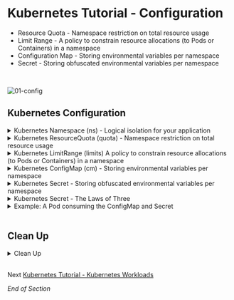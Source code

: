 # Kubernetes Tutorial - Configuration

- Resource Quota - Namespace restriction on total resource usage
- Limit Range - A policy to constrain resource allocations (to Pods or Containers) in a namespace
- Configuration Map - Storing environmental variables per namespace
- Secret  - Storing obfuscated environmental variables per namespace
<br />

![01-config](https://user-images.githubusercontent.com/18049790/135598375-34b557bc-96fd-499b-bc02-c2bb0c743199.jpg)
<br />

## Kubernetes Configuration

<details class="faq box"><summary>Kubernetes Namespace (ns) - Logical isolation for your application</summary>
<p>

```bash
kubectl create namespace ns-bootcamp-configuration
kubectl config set-context --current --namespace=ns-bootcamp-configuration
```

</p>
</details>

<details class="faq box"><summary>Kubernetes ResourceQuota (quota) - Namespace restriction on total resource usage</summary>
<p>

> Problem Statement:  I want to prevent resource contention and "land grabs" by controlling how much CPU or memory an application can consume.
>
> tl;dr – CPU and Memory constraints for the namespace

![03-quota](https://user-images.githubusercontent.com/18049790/140637139-550aec0f-1e2e-4988-9d31-b0b62efaf77b.jpg)

kubernetes.io bookmark: [Create a ResourceQuota](https://kubernetes.io/docs/tasks/administer-cluster/manage-resources/quota-memory-cpu-namespace/#create-a-resourcequota)

```yaml
cat << EOF | kubectl apply -f -
apiVersion: v1
kind: ResourceQuota
metadata:
  name: my-quota  
spec:
  hard:
    cpu: 500Mi
    memory: 2G
EOF
```

Observation:
* Start Octant
* Go to  `Cluster Overview` on left side
* Go to `Namespaces`
* Scroll down to `Resource Quotas`

</p>
</details>

<details class="faq box"><summary>Kubernetes LimitRange (limits) A policy to constrain resource allocations (to Pods or Containers) in a namespace</summary>
<p>

![03-quota](https://user-images.githubusercontent.com/18049790/140637139-550aec0f-1e2e-4988-9d31-b0b62efaf77b.jpg)

> Problem Statement: I want to set default CPU and Memory allocations for my microservices if missing
>
> tl;dr – Forgot to define CPU and Memory in your Pod spec, no worries let me set some defaults for you

```yaml
cat << EOF | kubectl apply -f -
apiVersion: v1
kind: LimitRange
metadata:
  name: my-limit-range  
spec:
  limits:
  - default:
      cpu: 250m
      memory: 256Mi
    defaultRequest:
      cpu: 100m
      memory: 128Mi
    type: Container 
EOF
```

Observation:
* Start Octant
* Go to  `Cluster Overview` on left side
* Go to `Namespaces`
* Scroll down to `Resource Limits`

</p>
</details>

<details class="faq box"><summary>Kubernetes ConfigMap (cm) - Storing environmental variables per namespace</summary>
<p>

> Problem Statement: I want to store configuration (environmental variables) in the environment
>
> tl;dr – All configuration data should be stored separately from the code

![03-cm](https://user-images.githubusercontent.com/18049790/140637134-aa560ccb-cba8-47be-9f3a-3e8cc19d719a.jpg)

kubernetes.io bookmark: [Define a container environment variable with data from a single ConfigMap](https://kubernetes.io/docs/tasks/configure-pod-container/configure-pod-configmap/#define-a-container-environment-variable-with-data-from-a-single-configmap)

```yaml
cat << EOF | kubectl apply -f -
apiVersion: v1
kind: ConfigMap
metadata:
  name: my-configmap  
data:
  error-log-level: notice
EOF
```

</p>
</details>

<details class="faq box"><summary>Kubernetes Secret  - Storing obfuscated environmental variables per namespace</summary>
<p>

> Problem Statement: I want a way to obfuscate my environmental variables
> 
> tl;dr – base64 encoded environment variables in memory

![03-secret](https://user-images.githubusercontent.com/18049790/140637140-709ae658-74e4-4a76-aa5f-b2751cb1e4c7.jpg)

kubernetes.io bookmark: [Using Secrets as environment variables](https://kubernetes.io/docs/concepts/configuration/secret/#using-secrets-as-environment-variables)

```yaml
cat << EOF | kubectl apply -f -
apiVersion: v1
kind: Secret
metadata:
  name: my-secret  
data:
  password: MTIzNDU2
  user: Ym9i
kind: Secret
metadata:
  name: my-secret
EOF
```

</p>
</details>

<details class="faq box"><summary>Kubernetes Secret  - The Laws of Three</summary>
<p>

> tl;dr – Kubernetes always respects the Law of Three

<details class="faq box"><summary>Kubernetes Secret  - Types of Secret</summary>
<p>

There are three types of secret: (TYPES)
* [generic](https://kubernetes.io/docs/concepts/configuration/secret/#opaque-secrets) #👈👈👈 Part of CKAD exam
  * Create a secret from a local file, directory, or literal value
* [tls](https://kubernetes.io/docs/concepts/configuration/secret/#tls-secrets) 
  * Create a TLS secret
* [docker-registry](https://kubernetes.io/docs/concepts/configuration/secret/#docker-config-secrets)
  * Create a secret for use with a Docker registry

</p>
</details>


<details class="faq box"><summary>Kubernetes Secret  - Create a Secret</summary>
<p>

There are three ways to create a secret: (CREATION)
* [create Secret using kubectl command](https://kubernetes.io/docs/tasks/configmap-secret/managing-secret-using-kubectl/) #👈👈👈 Part of CKAD exam
* [create Secret from config file](https://kubernetes.io/docs/tasks/configmap-secret/managing-secret-using-config-file/)
* [create Secret using kustomize](https://kubernetes.io/docs/tasks/configmap-secret/managing-secret-using-kustomize/)

</p>
</details>


<details class="faq box"><summary>Kubernetes Secret  - Consume a Secret</summary>
<p>

There are three ways to use a secret: (CONSUMPTION)
* As files in a volume mounted on one or more of its containers
* As container environment variable #👈👈👈 Part of CKAD exam
* By the `kubelet` when pulling images for the Pod

</p>
</details>

</p>
</details>

<details class="faq box"><summary>Example: A Pod consuming the ConfigMap and Secret</summary>
<p>

![03-pod-cm-sec](https://user-images.githubusercontent.com/18049790/140637137-09125908-0320-49c2-aafd-c91b956bddbf.jpg)

```yaml
cat << EOF | kubectl apply -f -
apiVersion: v1
kind: Pod
metadata:
  name: my-pod  
spec:
  containers:
  - name: my-container
    image: nginx:1.20.0
    ports:
    - containerPort: 80
    env: #👈👈👈 Environment Variable section
      - name: error-log-level
        valueFrom:
          configMapKeyRef:
            name: my-configmap  #👈👈👈 Configuration Map
            key: error-log-level
      - name: SECRET-ENV-USER
        valueFrom:
          secretKeyRef:
            name: my-secret  #👈👈👈 Secret
            key: user
      - name: SECRET-ENV-PASSWORD
        valueFrom:
          secretKeyRef:
            name: my-secret  #👈👈👈 Secret
            key: password
EOF
```

Observation
* Start Octant
* Go to  `Workloads`...`Pods`
* Select `my-pod`...`Terminal`...type `env`

```bash
# kubectl exec --stdin --tty my-pod -- /bin/bash

root@my-pod:/# env
error-log-level=notice #👈👈👈
SECRET-ENV-USER=bob #👈👈👈
SECRET-ENV-PASSWORD=123456 #👈👈👈
KUBERNETES_SERVICE_PORT_HTTPS=443
KUBERNETES_SERVICE_PORT=443
HOSTNAME=my-pod
PWD=/
PKG_RELEASE=1~buster
HOME=/root
KUBERNETES_PORT_443_TCP=tcp://10.245.0.1:443
NJS_VERSION=0.5.3
TERM=xterm
SHLVL=1
KUBERNETES_PORT_443_TCP_PROTO=tcp
KUBERNETES_PORT_443_TCP_ADDR=10.245.0.1
KUBERNETES_SERVICE_HOST=10.245.0.1
KUBERNETES_PORT=tcp://10.245.0.1:443
KUBERNETES_PORT_443_TCP_PORT=443
PATH=/usr/local/sbin:/usr/local/bin:/usr/sbin:/usr/bin:/sbin:/bin
NGINX_VERSION=1.20.0
```

</p>
</details>
<br />

## Clean Up

<details class="faq box"><summary>Clean Up</summary>
<p>

```bash
cd
yes | rm -R ~/ckad/
kubectl delete ns ns-bootcamp-configuration --grace-period 0 --force
```

</p>
</details>
<br />

Next [Kubernetes Tutorial - Kubernetes Workloads](https://github.com/jamesbuckett/ckad-bootcamp/blob/master/03-kubernetes-workloads.md)

_End of Section_
